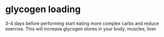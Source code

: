 # glycogen loading

3-4 days before performing start eating more complex carbs and reduce exercise. This will increase glycogen stores in your body, muscles, liver.
